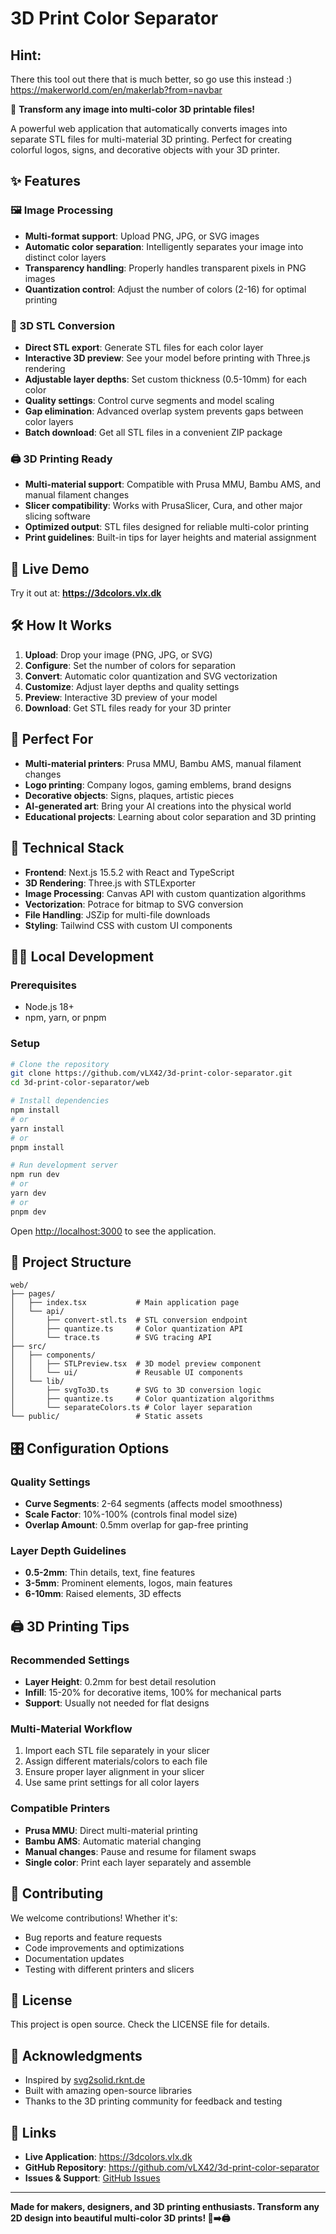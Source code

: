 # 3D Print Color Separator

## Hint:

There this tool out there that is much better, so go use this instead :) https://makerworld.com/en/makerlab?from=navbar

🎨 **Transform any image into multi-color 3D printable files!**

A powerful web application that automatically converts images into separate STL files for multi-material 3D printing. Perfect for creating colorful logos, signs, and decorative objects with your 3D printer.

## ✨ Features

### 🖼️ Image Processing
- **Multi-format support**: Upload PNG, JPG, or SVG images
- **Automatic color separation**: Intelligently separates your image into distinct color layers
- **Transparency handling**: Properly handles transparent pixels in PNG images
- **Quantization control**: Adjust the number of colors (2-16) for optimal printing

### 🔷 3D STL Conversion
- **Direct STL export**: Generate STL files for each color layer
- **Interactive 3D preview**: See your model before printing with Three.js rendering
- **Adjustable layer depths**: Set custom thickness (0.5-10mm) for each color
- **Quality settings**: Control curve segments and model scaling
- **Gap elimination**: Advanced overlap system prevents gaps between color layers
- **Batch download**: Get all STL files in a convenient ZIP package

### 🖨️ 3D Printing Ready
- **Multi-material support**: Compatible with Prusa MMU, Bambu AMS, and manual filament changes
- **Slicer compatibility**: Works with PrusaSlicer, Cura, and other major slicing software
- **Optimized output**: STL files designed for reliable multi-color printing
- **Print guidelines**: Built-in tips for layer heights and material assignment

## 🚀 Live Demo

Try it out at: **https://3dcolors.vlx.dk**

## 🛠️ How It Works

1. **Upload**: Drop your image (PNG, JPG, or SVG)
2. **Configure**: Set the number of colors for separation
3. **Convert**: Automatic color quantization and SVG vectorization
4. **Customize**: Adjust layer depths and quality settings
5. **Preview**: Interactive 3D preview of your model
6. **Download**: Get STL files ready for your 3D printer

## 🎯 Perfect For

- **Multi-material printers**: Prusa MMU, Bambu AMS, manual filament changes
- **Logo printing**: Company logos, gaming emblems, brand designs
- **Decorative objects**: Signs, plaques, artistic pieces
- **AI-generated art**: Bring your AI creations into the physical world
- **Educational projects**: Learning about color separation and 3D printing

## 🔧 Technical Stack

- **Frontend**: Next.js 15.5.2 with React and TypeScript
- **3D Rendering**: Three.js with STLExporter
- **Image Processing**: Canvas API with custom quantization algorithms
- **Vectorization**: Potrace for bitmap to SVG conversion
- **File Handling**: JSZip for multi-file downloads
- **Styling**: Tailwind CSS with custom UI components

## 🏃‍♂️ Local Development

### Prerequisites
- Node.js 18+ 
- npm, yarn, or pnpm

### Setup
```bash
# Clone the repository
git clone https://github.com/vLX42/3d-print-color-separator.git
cd 3d-print-color-separator/web

# Install dependencies
npm install
# or
yarn install
# or
pnpm install

# Run development server
npm run dev
# or
yarn dev
# or
pnpm dev
```

Open [http://localhost:3000](http://localhost:3000) to see the application.

## 📁 Project Structure

```
web/
├── pages/
│   ├── index.tsx           # Main application page
│   └── api/
│       ├── convert-stl.ts  # STL conversion endpoint
│       ├── quantize.ts     # Color quantization API
│       └── trace.ts        # SVG tracing API
├── src/
│   ├── components/
│   │   ├── STLPreview.tsx  # 3D model preview component
│   │   └── ui/             # Reusable UI components
│   └── lib/
│       ├── svgTo3D.ts      # SVG to 3D conversion logic
│       ├── quantize.ts     # Color quantization algorithms
│       └── separateColors.ts # Color layer separation
└── public/                 # Static assets
```

## 🎛️ Configuration Options

### Quality Settings
- **Curve Segments**: 2-64 segments (affects model smoothness)
- **Scale Factor**: 10%-100% (controls final model size)
- **Overlap Amount**: 0.5mm overlap for gap-free printing

### Layer Depth Guidelines
- **0.5-2mm**: Thin details, text, fine features
- **3-5mm**: Prominent elements, logos, main features
- **6-10mm**: Raised elements, 3D effects

## 🖨️ 3D Printing Tips

### Recommended Settings
- **Layer Height**: 0.2mm for best detail resolution
- **Infill**: 15-20% for decorative items, 100% for mechanical parts
- **Support**: Usually not needed for flat designs

### Multi-Material Workflow
1. Import each STL file separately in your slicer
2. Assign different materials/colors to each file
3. Ensure proper layer alignment in your slicer
4. Use same print settings for all color layers

### Compatible Printers
- **Prusa MMU**: Direct multi-material printing
- **Bambu AMS**: Automatic material changing
- **Manual changes**: Pause and resume for filament swaps
- **Single color**: Print each layer separately and assemble

## 🤝 Contributing

We welcome contributions! Whether it's:
- Bug reports and feature requests
- Code improvements and optimizations
- Documentation updates
- Testing with different printers and slicers

## 📝 License

This project is open source. Check the LICENSE file for details.

## 🙏 Acknowledgments

- Inspired by [svg2solid.rknt.de](https://svg2solid.rknt.de/)
- Built with amazing open-source libraries
- Thanks to the 3D printing community for feedback and testing

## 🔗 Links

- **Live Application**: https://3dcolors.vlx.dk
- **GitHub Repository**: https://github.com/vLX42/3d-print-color-separator
- **Issues & Support**: [GitHub Issues](https://github.com/vLX42/3d-print-color-separator/issues)

---

**Made for makers, designers, and 3D printing enthusiasts. Transform any 2D design into beautiful multi-color 3D prints! 🎨➡️🖨️**
